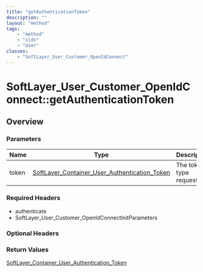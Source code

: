 ```yaml
---
title: "getAuthenticationToken"
description: ""
layout: "method"
tags:
    - "method"
    - "sldn"
    - "User"
classes:
    - "SoftLayer_User_Customer_OpenIdConnect"
---
```

# SoftLayer_User_Customer_OpenIdConnect::getAuthenticationToken
## Overview 


### Parameters 
|Name | Type | Description |
| --- | --- | --- |
|token| <a href='/reference/datatypes/SoftLayer_Container_User_Authentication_Token'>SoftLayer_Container_User_Authentication_Token </a>| The token type requested.|


### Required Headers
* authenticate
* SoftLayer_User_Customer_OpenIdConnectInitParameters

### Optional Headers

### Return Values
<a href='/reference/datatypes/SoftLayer_Container_User_Authentication_Token'>SoftLayer_Container_User_Authentication_Token </a>

